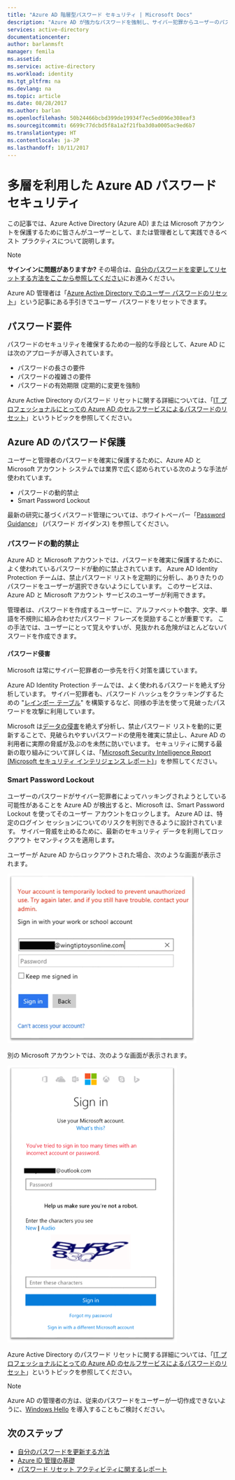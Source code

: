 ```yaml
---
title: "Azure AD 階層型パスワード セキュリティ | Microsoft Docs"
description: "Azure AD が強力なパスワードを強制し、サイバー犯罪からユーザーのパスワードを守るしくみについて説明します。"
services: active-directory
documentationcenter: 
author: barlanmsft
manager: femila
ms.assetid: 
ms.service: active-directory
ms.workload: identity
ms.tgt_pltfrm: na
ms.devlang: na
ms.topic: article
ms.date: 08/28/2017
ms.author: barlan
ms.openlocfilehash: 50b24466bcbd399de19934f7ec5ed096e308eaf3
ms.sourcegitcommit: 6699c77dcbd5f8a1a2f21fba3d0a0005ac9ed6b7
ms.translationtype: HT
ms.contentlocale: ja-JP
ms.lasthandoff: 10/11/2017
---
```

# <a name="a-multi-tiered-approach-to-azure-ad-password-security"></a>多層を利用した Azure AD パスワード セキュリティ

この記事では、Azure Active Directory (Azure AD) または Microsoft アカウントを保護するために皆さんがユーザーとして、または管理者として実践できるベスト プラクティスについて説明します。

 > [!NOTE]
 > **サインインに問題がありますか?** その場合は、[自分のパスワードを変更してリセットする方法をここから参照してください](active-directory-passwords-update-your-own-password.md)にお進みください。
 >
 > Azure AD 管理者は「[Azure Active Directory でのユーザー パスワードのリセット](active-directory-users-reset-password-azure-portal.md)」という記事にある手引きでユーザー パスワードをリセットできます。
 >

## <a name="password-requirements"></a>パスワード要件

パスワードのセキュリティを確保するための一般的な手段として、Azure AD には次のアプローチが導入されています。

* パスワードの長さの要件
* パスワードの複雑さの要件
* パスワードの有効期限 (定期的に変更を強制)

Azure Active Directory のパスワード リセットに関する詳細については、「[IT プロフェッショナルにとっての Azure AD のセルフサービスによるパスワードのリセット](active-directory-passwords.md)」というトピックを参照してください。

## <a name="azure-ad-password-protections"></a>Azure AD のパスワード保護

ユーザーと管理者のパスワードを確実に保護するために、Azure AD と Microsoft アカウント システムでは業界で広く認められている次のような手法が使われています。

* パスワードの動的禁止
* Smart Password Lockout

最新の研究に基づくパスワード管理については、ホワイトペーパー「[Password Guidance](http://aka.ms/passwordguidance)」 (パスワード ガイダンス) を参照してください。

### <a name="dynamically-banned-passwords"></a>パスワードの動的禁止

Azure AD と Microsoft アカウントでは、パスワードを確実に保護するために、よく使われているパスワードが動的に禁止されています。 Azure AD Identity Protection チームは、禁止パスワード リストを定期的に分析し、ありきたりのパスワードをユーザーが選択できないようにしています。 このサービスは、Azure AD と Microsoft アカウント サービスのユーザーが利用できます。

管理者は、パスワードを作成するユーザーに、アルファベットや数字、文字、単語を不規則に組み合わせたパスワード フレーズを奨励することが重要です。 この手法では、ユーザーにとって覚えやすいが、見抜かれる危険がほとんどないパスワードを作成できます。

#### <a name="password-breaches"></a>パスワード侵害

Microsoft は常にサイバー犯罪者の一歩先を行く対策を講じています。

Azure AD Identity Protection チームでは、よく使われるパスワードを絶えず分析しています。 サイバー犯罪者も、パスワード ハッシュをクラッキングするための "[レインボー テーブル](https://en.wikipedia.org/wiki/Rainbow_table)" を構築するなど、同様の手法を使って見破ったパスワードを攻撃に利用しています。

Microsoft は[データの侵害](https://www.privacyrights.org/data-breaches)を絶えず分析し、禁止パスワード リストを動的に更新することで、見破られやすいパスワードの使用を確実に禁止し、Azure AD の利用者に実際の脅威が及ぶのを未然に防いでいます。 セキュリティに関する最新の取り組みについて詳しくは、「[Microsoft Security Intelligence Report (Microsoft セキュリティ インテリジェンス レポート)](https://www.microsoft.com/security/sir/default.aspx)」を参照してください。

### <a name="smart-password-lockout"></a>Smart Password Lockout

ユーザーのパスワードがサイバー犯罪者によってハッキングされようとしている可能性があることを Azure AD が検出すると、Microsoft は、Smart Password Lockout を使ってそのユーザー アカウントをロックします。 Azure AD は、特定のログイン セッションについてのリスクを判別できるように設計されています。 サイバー脅威を止めるために、最新のセキュリティ データを利用してロックアウト セマンティクスを適用します。

ユーザーが Azure AD からロックアウトされた場合、次のような画面が表示されます。

  ![Azure AD からロックアウト](./media/active-directory-secure-passwords/locked-out-azuread.png)

別の Microsoft アカウントでは、次のような画面が表示されます。

  ![Microsoft アカウントからロックアウト](./media/active-directory-secure-passwords/locked-out-ms-accounts.png)

Azure Active Directory のパスワード リセットに関する詳細については、「[IT プロフェッショナルにとっての Azure AD のセルフサービスによるパスワードのリセット](active-directory-passwords.md)」というトピックを参照してください。

  >[!NOTE]
  >Azure AD の管理者の方は、従来のパスワードをユーザーが一切作成できないように、[Windows Hello](https://www.microsoft.com/windows/windows-hello) を導入することもご検討ください。
  >

## <a name="next-steps"></a>次のステップ

* [自分のパスワードを更新する方法](active-directory-passwords-update-your-own-password.md)
* [Azure ID 管理の基礎](fundamentals-identity.md)
* [パスワード リセット アクティビティに関するレポート](active-directory-passwords-reporting.md)
